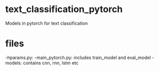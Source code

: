 # text_classification_pytorch
Models in pytorch for text classification

# files
-hparams.py: 
-main_pytorch.py: includes train_model and eval_model
-models: contains cnn, rnn, lstm etc

